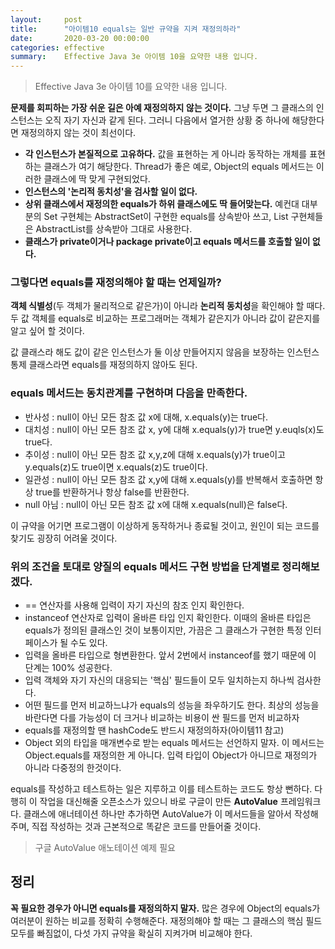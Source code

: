 ```yaml
---
layout:     post
title:      "아이템10 equals는 일반 규약을 지켜 재정의하라"
date:       2020-03-20 00:00:00
categories: effective
summary:    Effective Java 3e 아이템 10을 요약한 내용 입니다.
---
```


> Effective Java 3e 아이템 10를 요약한 내용 입니다.

**문제를 회피하는 가장 쉬운 길은 아예 재정의하지 않는 것이다.** 그냥 두면 그 클래스의 인스턴스는 오직 자기 자신과 같게 된다. 그러니 다음에서 열거한 상황 중 하나에 해당한다면 재정의하지 않는 것이 최선이다. 

- **각 인스턴스가 본질적으로 고유하다.** 값을 표현하는 게 아니라 동작하는 개체를 표현하는 클래스가 여기 해당한다. Thread가 좋은 예로, Object의 equals 메서드는 이러한 클래스에 딱 맞게 구현되었다.
- **인스턴스의 '논리적 동치성'을 검사할 일이 없다.**
- **상위 클래스에서 재정의한 equals가 하위 클래스에도 딱 들어맞는다.** 예컨대 대부분의 Set 구현체는 AbstractSet이 구현한 equals를 상속받아 쓰고, List 구현체들은 AbstractList를 상속받아 그대로 사용한다.
- **클래스가 private이거나 package private이고 equals 메서드를 호출할 일이 없다.**

### 그렇다면 equals를 재정의해야 할 때는 언제일까?

**객체 식별성**(두 객체가 물리적으로 같은가)이 아니라 **논리적 동치성**을 확인해야 할 때다. 두 값 객체를 equals로 비교하는 프로그래머는 객체가 같은지가 아니라 값이 같은지를 알고 싶어 할 것이다. 

값 클래스라 해도 값이 같은 인스턴스가 둘 이상 만들어지지 않음을 보장하는 인스턴스 통제 클래스라면 equals를 재정의하지 않아도 된다. 

### equals 메서드는 동치관계를 구현하며 다음을 만족한다.

- 반사성 : null이 아닌 모든 참조 값 x에 대해, x.equals(y)는 true다.
- 대치성 : null이 아닌 모든 참조 값 x, y에 대해 x.equals(y)가 true면 y.euqls(x)도 true다.
- 추이성 : null이 아닌 모든 참조 값 x,y,z에 대해 x.equals(y)가 true이고 y.equals(z)도 true이면 x.equals(z)도 true이다.
- 일관성 : null이 아닌 모든 참조 값 x,y에 대해 x.equals(y)를 반복해서 호출하면 항상 true를 반환하거나 항상 false를 반환한다.
- null 아님 : null이 아닌 모든 참조 값 x에 대해 x.equals(null)은 false다.

이 규약을 어기면 프로그램이 이상하게 동작하거나 종료될 것이고, 원인이 되는 코드를 찾기도 굉장히 어려울 것이다. 

### 위의 조건을 토대로 양질의 equals 메서드 구현 방법을 단계별로 정리해보겠다.

- == 연산자를 사용해 입력이 자기 자신의 참조 인지 확인한다.
- instanceof 연산자로 입력이 올바른 타입 인지 확인한다. 이때의 올바른 타입은 equals가 정의된 클래스인 것이 보통이지만, 가끔은 그 클래스가 구현한 특정 인터페이스가 될 수도 있다.
- 입력을 올바른 타입으로 형변환한다. 앞서 2번에서 instanceof를 했기 때문에 이 단계는 100% 성공한다.
- 입력 객체와 자기 자신의 대응되는 '핵심' 필드들이 모두 일치하는지 하나씩 검사한다.
- 어떤 필드를 먼저 비교하느냐가 equals의 성능을 좌우하기도 한다. 최상의 성능을 바란다면 다를 가능성이 더 크거나 비교하는 비용이 싼 필드를 먼저 비교하자
- equals를 재정의할 땐 hashCode도 반드시 재정의하자(아이템11 참고)
- Object 외의 타입을 매개변수로 받는 equals 메서드는 선언하지 말자. 이 메서드는 Object.equals를 재정의한 게 아니다. 입력 타입이 Object가 아니므로 재정의가 아니라 다중정의 한것이다.

equals를 작성하고 테스트하는 일은 지루하고 이를 테스트하는 코드도 항상 뻔하다. 다행히 이 작업을 대신해줄 오픈소스가 있으니 바로 구글이 만든 **AutoValue** 프레임워크다. 클래스에 애너테이션 하나만 추가하면 AutoValue가 이 메서드들을 알아서 작성해주며, 직접 작성하는 것과 근본적으로 똑같은 코드를 만들어줄 것이다. 

> 구글 AutoValue 애노테이션 예제 필요

## 정리

**꼭 필요한 경우가 아니면 equals를 재정의하지 말자.** 많은 경우에 Object의 equals가 여러분이 원하는 비교를 정확히 수행해준다. 재정의해야 할 때는 그 클래스의 핵심 필드모두를 빠짐없이, 다섯 가지 규약을 확실히 지켜가며 비교해야 한다.